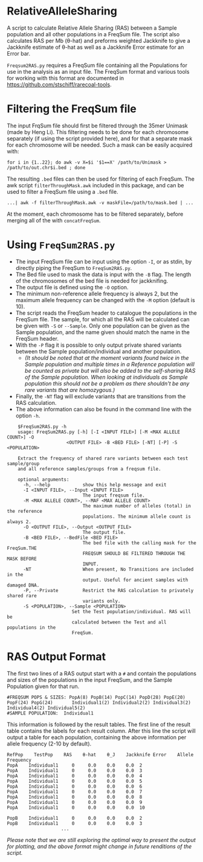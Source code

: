 # RelativeAlleleSharing
A script to calculate Relative Allele Sharing (RAS) between a Sample population and all other populations in a FreqSum file. The script also calculates RAS per Mb (θ-hat) and preforms weighted Jackknife to give a Jackknife estimate of θ-hat as well as a Jackknife Error estimate for an Error bar.

`Freqsum2RAS.py` requires a FreqSum file containing all the Populations for use in the analysis as an input file. The FreqSum format and various tools for working with this format are documented in https://github.com/stschiff/rarecoal-tools.

# Filtering the FreqSum file
The input FrqSum file should first be filtered through the 35mer Unimask (made by Heng Li). This filtering needs to be done for each chromosome separately (if using the script provided here), and for that a separate mask for each chromosome will be needed. Such a mask can be easily acquired with:

    for i in {1..22}; do awk -v X=$i '$1==X' /path/to/Unimask > /path/to/out.chr$i.bed ; done

The resulting `.bed` files can then be used for filtering of each FreqSum. The awk script `filterThroughMask.awk` included in this package, and can be used to filter a FreqSum file using a `.bed` file. 
   
    ...| awk -f filterThroughMask.awk -v maskFile=/path/to/mask.bed | ...

At the moment, each chromosome has to be filtered separately, before merging all of the with `concatFreqSum`.

# Using `FreqSum2RAS.py`
* The input FreqSum file can be input using the option `-I`, or as stdin, by directly piping the FreqSum to `FreqSum2RAS.py`.
* The Bed file used to mask the data is input with the `-B` flag. The length of the chromosomes of the bed file is needed for jackknifing.
* The output file is defined using the `-O` option.
* The minimum non-reference allele frequency is always 2, but the maximum allele frequency can be changed with the `-M` option (default is 10).
* The script reads the FreqSum header to catalogue the populations in the FreqSum file. The sample, for which all the RAS will be calculated can be given with `-S` or `--Sample`. Only one population can be given as the Sample population, and the name given should match the name in the FreqSum header.
* With the `-P` flag it is possible to only output private shared variants between the Sample population/individual and another population. 
  * _(It should be noted that at the moment variants found twice in the Sample population and multiple times in a Reference population will be counted as private but will also be added to the self-sharing RAS of the Sample population. When looking at individuals as Sample population this should not be a problem as there shouldn't be any rare variants that are homozygous.)_
* Finally, the `-NT` flag will exclude variants that are transitions from the RAS calculation. 
* The above information can also be found in the command line with the option `-h`.
```
    $FreqSum2RAS.py -h 
    usage: FreqSum2RAS.py [-h] [-I <INPUT FILE>] [-M <MAX ALLELE COUNT>] -O
                      <OUTPUT FILE> -B <BED FILE> [-NT] [-P] -S <POPULATION>

    Extract the frequency of shared rare variants between each test sample/group
    and all reference samples/groups from a freqsum file.

    optional arguments:
      -h, --help            show this help message and exit
      -I <INPUT FILE>, --Input <INPUT FILE>
                            The input freqsum file.
      -M <MAX ALLELE COUNT>, --MAF <MAX ALLELE COUNT>
                            The maximum number of alleles (total) in the reference
                            populations. The minimum allele count is always 2.
      -O <OUTPUT FILE>, --Output <OUTPUT FILE>
                            The output file.
      -B <BED FILE>, --BedFile <BED FILE>
                            The bed file with the calling mask for the FreqSum.THE
                            FREQSUM SHOULD BE FILTERED THROUGH THE MASK BEFORE
                            INPUT.
      -NT                   When present, No Transitions are included in the
                            output. Useful for ancient samples with damaged DNA.
      -P, --Private         Restrict the RAS calculation to privately shared rare
                            variants only.
      -S <POPULATION>, --Sample <POPULATION>
                        Set the Test population/individual. RAS will be
                        calculated between the Test and all populations in the
                        FreqSum.
```
# RAS Output Format

The first two lines of a RAS output start with a `#` and contain the populations and sizes of the populations in the input FreqSum, and the Sample Population given for that run. 

    #FREQSUM POPS & SIZES: PopA(8) PopB(14) PopC(14) PopD(28) PopE(20) PopF(24) PopG(24)       Individual1(2) Individual2(2) Individual3(2) Individual4(2) Individual5(2)
    #SAMPLE POPULATION:  Individual1

This information is followed by the result tables.
The first line of the result table contains the labels for each result column. 
After this line the script will output a table for each population, containing the above information per allele frequency (2-10 by default).

    RefPop    TestPop    RAS    θ-hat    θ_J    Jackknife Error    Allele Frequency 
    PopA    Individual1 	0	  0.0	 0.0	0.0  2
    PopA    Individual1 	0	  0.0	 0.0	0.0  3
    PopA    Individual1 	0	  0.0	 0.0	0.0  4
    PopA    Individual1 	0	  0.0	 0.0	0.0  5
    PopA    Individual1 	0	  0.0	 0.0	0.0  6
    PopA    Individual1 	0	  0.0	 0.0	0.0  7
    PopA    Individual1 	0	  0.0	 0.0	0.0  8
    PopA    Individual1 	0	  0.0	 0.0	0.0  9
    PopA    Individual1 	0	  0.0	 0.0	0.0  10
    
    PopB    Individual1 	0	  0.0	 0.0	0.0  2
    PopB    Individual1 	0	  0.0	 0.0	0.0  3
                        ...

_Please note that we are still exploring the optimal way to present the output for plotting, and the above format might change in future renditions of the script._
